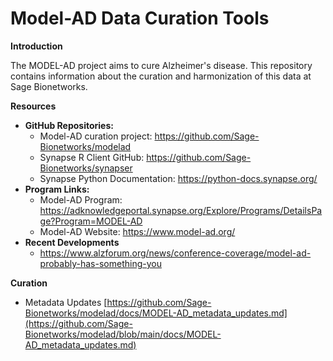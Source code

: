 # Model-AD Data Curation Tools

**Introduction**

The MODEL-AD project aims to cure Alzheimer's disease. This repository contains information about the curation and harmonization of this data at Sage Bionetworks.

**Resources**
* **GitHub Repositories:**
	+ Model-AD curation project: https://github.com/Sage-Bionetworks/modelad
	- Synapse R Client GitHub: https://github.com/Sage-Bionetworks/synapser
	- Synapse Python Documentation: https://python-docs.synapse.org/
* **Program Links:**
	+ Model-AD Program: https://adknowledgeportal.synapse.org/Explore/Programs/DetailsPage?Program=MODEL-AD
	+ Model-AD Website: https://www.model-ad.org/
* **Recent Developments**
	+ https://www.alzforum.org/news/conference-coverage/model-ad-probably-has-something-you

**Curation**
 - Metadata Updates [https://github.com/Sage-Bionetworks/modelad/docs/MODEL-AD_metadata_updates.md](https://github.com/Sage-Bionetworks/modelad/blob/main/docs/MODEL-AD_metadata_updates.md)

